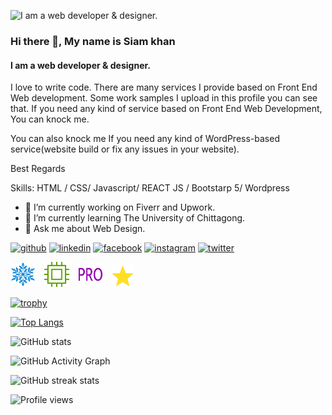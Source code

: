 ![I am a web developer & designer.](https://pbs.twimg.com/profile_banners/1480474417830453255/1645473880/600x200)
### Hi there 👋, My name is Siam khan
#### I am a web developer & designer.


I love to write code. There are many services I provide based on Front End Web development. Some work samples I upload in this profile you can see that.
If you need any kind of service based on Front End Web Development, You can knock me. 

You can also knock me If you need any kind of WordPress-based service(website build or fix any issues in your website).

Best Regards

Skills: HTML / CSS/ Javascript/ REACT JS / Bootstarp 5/ Wordpress

- 🔭 I’m currently working on Fiverr and Upwork. 
- 🌱 I’m currently learning The University of Chittagong. 
- 💬 Ask me about Web Design. 


[<img src='https://cdn.jsdelivr.net/npm/simple-icons@3.0.1/icons/github.svg' alt='github' height='40'>](https://github.com/Siamkhan018)  [<img src='https://cdn.jsdelivr.net/npm/simple-icons@3.0.1/icons/linkedin.svg' alt='linkedin' height='40'>](https://www.linkedin.com/in/wordpressdeveloper18si/)  [<img src='https://cdn.jsdelivr.net/npm/simple-icons@3.0.1/icons/facebook.svg' alt='facebook' height='40'>](https://www.facebook.com/Websitedesiner018)  [<img src='https://cdn.jsdelivr.net/npm/simple-icons@3.0.1/icons/instagram.svg' alt='instagram' height='40'>](https://www.instagram.com/siamkhan018_webdeveloper/)  [<img src='https://cdn.jsdelivr.net/npm/simple-icons@3.0.1/icons/twitter.svg' alt='twitter' height='40'>](https://twitter.com/siamkhan_018)  

<a href='https://archiveprogram.github.com/'><img src='https://raw.githubusercontent.com/acervenky/animated-github-badges/master/assets/acbadge.gif' width='40' height='40'></a> <a href='https://docs.github.com/en/developers'><img src='https://raw.githubusercontent.com/acervenky/animated-github-badges/master/assets/devbadge.gif' width='40' height='40'></a> <a href='https://github.com/pricing'><img src='https://raw.githubusercontent.com/acervenky/animated-github-badges/master/assets/pro.gif' width='40' height='40'></a> <a href='https://stars.github.com/'><img src='https://raw.githubusercontent.com/acervenky/animated-github-badges/master/assets/starbadge.gif' width='35' height='35'></a> 

[![trophy](https://github-profile-trophy.vercel.app/?username=Siamkhan018)](https://github.com/ryo-ma/github-profile-trophy)

[![Top Langs](https://github-readme-stats.vercel.app/api/top-langs/?username=Siamkhan018)](https://github.com/anuraghazra/github-readme-stats)

![GitHub stats](https://github-readme-stats.vercel.app/api?username=Siamkhan018&show_icons=true)  

![GitHub Activity Graph](https://activity-graph.herokuapp.com/graph?username=Siamkhan018)  

![GitHub streak stats](https://github-readme-streak-stats.herokuapp.com/?user=Siamkhan018)  

![Profile views](https://gpvc.arturio.dev/Siamkhan018)  
